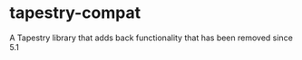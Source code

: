tapestry-compat
===============

 A Tapestry library that adds back functionality that has been removed since 5.1
